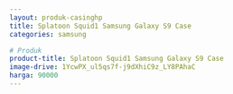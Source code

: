 ```yaml
---
layout: produk-casinghp
title: Splatoon Squid1 Samsung Galaxy S9 Case
categories: samsung

# Produk
product-title: Splatoon Squid1 Samsung Galaxy S9 Case
image-drive: 1YcwPX_ul5qs7f-j9dXhiC9z_LY8PAhaC
harga: 90000
---
```

